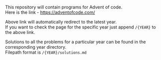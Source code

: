 This repository will contain programs for Advent of code.  
Here is the link - https://adventofcode.com/

Above link will automatically redirect to the latest year.  
If you want to check the page for the specific year just append `/{YEAR}` to the above link.

Solutions to all the problems for a particular year can be found in the corresponding year directory.  
Filepath format is `/{YEAR}/solutions.md`

